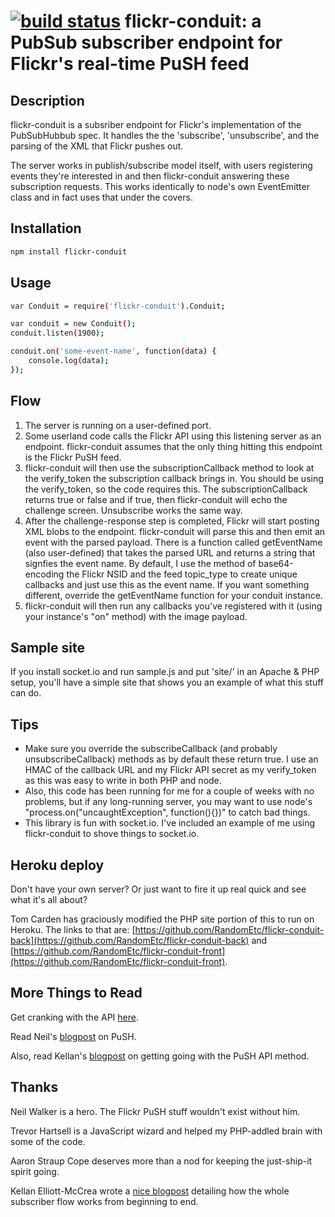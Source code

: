 [![build status](https://secure.travis-ci.org/mncaudill/flickr-conduit.png)](http://travis-ci.org/mncaudill/flickr-conduit)
flickr-conduit: a PubSub subscriber endpoint for Flickr's real-time PuSH feed
===================

## Description

flickr-conduit is a subsriber endpoint for Flickr's implementation of the PubSubHubbub spec. It handles the the 'subscribe', 'unsubscribe', and the parsing of the XML that Flickr pushes out.

The server works in publish/subscribe model itself, with users registering events they're interested in and then flickr-conduit answering these subscription requests. This works identically to node's own EventEmitter class and in fact uses that under the covers.

## Installation

```bash
npm install flickr-conduit
```

## Usage

```bash
var Conduit = require('flickr-conduit').Conduit;

var conduit = new Conduit();
conduit.listen(1900);

conduit.on('some-event-name', function(data) {
    console.log(data);
});
```

## Flow

1. The server is running on a user-defined port. 
2. Some userland code calls the Flickr API using this listening server as an endpoint. flickr-conduit assumes that the only thing hitting this endpoint is the Flickr PuSH feed.
3. flickr-conduit will then use the subscriptionCallback method to look at the verify_token the subscription callback brings in. You should be using the verify_token, so the code requires this. The subscriptionCallback returns true or false and if true, then flickr-conduit will echo the challenge screen. Unsubscribe works the same way.
4. After the challenge-response step is completed, Flickr will start posting XML blobs to the endpoint. flickr-conduit will parse this and then emit an event with the parsed payload. There is a function called getEventName (also user-defined) that takes the parsed URL and returns a string that signfies the event name. By default, I use the method of base64-encoding the Flickr NSID and the feed topic_type to create unique callbacks and just use this as the event name. If you want something different, override the getEventName function for your conduit instance.
5. flickr-conduit will then run any callbacks you've registered with it (using your instance's "on" method) with the image payload. 


## Sample site

If you install socket.io and run sample.js and put 'site/' in an Apache & PHP setup, you'll have a simple site that shows you an example of what this stuff can do.

## Tips

* Make sure you override the subscribeCallback (and probably unsubscribeCallback) methods as by default these return true. I use an HMAC of the callback URL and my Flickr API secret as my verify_token as this was easy to write in both PHP and node.
* Also, this code has been running for me for a couple of weeks with no problems, but if any long-running server, you may want to use node's "process.on("uncaughtException", function(){})" to catch bad things.
* This library is fun with socket.io. I've included an example of me using flickr-conduit to shove things to socket.io.

## Heroku deploy

Don't have your own server? Or just want to fire it up real quick and see what it's all about?

Tom Carden has graciously modified the PHP site portion of this to run on Heroku. The links to that are: [https://github.com/RandomEtc/flickr-conduit-back](https://github.com/RandomEtc/flickr-conduit-back) and [https://github.com/RandomEtc/flickr-conduit-front](https://github.com/RandomEtc/flickr-conduit-front).

## More Things to Read

Get cranking with the API [here](http://www.flickr.com/services/developer/). 

Read Neil's [blogpost](http://code.flickr.com/blog/2011/06/30/dont-be-so-pushy/) on PuSH.

Also, read Kellan's [blogpost](http://laughingmeme.org/2011/07/24/getting-started-with-flickr-real-time-apis-in-php/) on getting going with the PuSH API method.

## Thanks

Neil Walker is a hero. The Flickr PuSH stuff wouldn't exist without him.

Trevor Hartsell is a JavaScript wizard and helped my PHP-addled brain with some of the code.

Aaron Straup Cope deserves more than a nod for keeping the just-ship-it spirit going.

Kellan Elliott-McCrea wrote a [nice blogpost](http://laughingmeme.org/2011/07/24/getting-started-with-flickr-real-time-apis-in-php/) detailing how the whole subscriber flow works from beginning to end.
